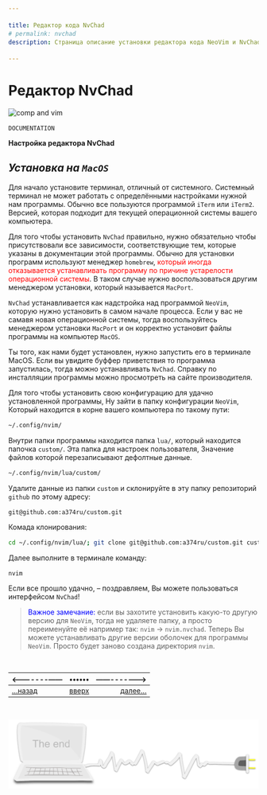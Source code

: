 ```yaml
---

title: Редактор кода NvChad
# permalink: nvchad
description: Страница описание установки редактора кода NeoVim и NvChad

---
```



<div class="navi"><nav id="navi"><!-- js --></nav></div>

# Редактор NvChad

<span id="buki-img" class="img" onclick="imgResize()">![comp and vim](https://img.a374.ru/nvchad.png)</span>

	DOCUMENTATION

**Настройка редактора NvChad**

***Установка на `MacOS`***
---

Для начало установите терминал, отличный от системного. Системный терминал не может работать с определёнными настройками нужной нам программы. Обычно все пользуются программой `iTerm` или `iTerm2`. Версией, которая подходит для текущей операционной системы вашего компьютера.
    
Для того чтобы установить `NvChad` правильно, нужно обязательно чтобы присутствовали все зависимости, соответствующие тем, которые указаны в документации этой программы. Обычно для установки программ используют менеджер `homebrew`, <span style="color:red">который иногда отказывается устанавливать программу по причине устарелости операционной системы</span>. В таком случае нужно воспользоваться другим менеджером установки, который называется `MacPort`.


`NvChad` устанавливается как надстройка над программой `NeoVim`, которую нужно установить в самом начале процесса. Если у вас не самавя новая операционной системы, тогда воспользуйтесь менеджером установки `MacPort` и он корректно установит файлы программы на компьютер `MacOS`.

Ты того, как нами будет установлен, нужно запустить его в терминале MacOS. Если вы увидите буффер приветствия то программа запустилась, тогда можно устанавливать `NvChad`. Справку по инсталляции программы можно просмотреть на сайте производителя. 

Для того чтобы установить свою конфигурацию для удачно установленной программы, Ну зайти в папку конфигурации `NeoVim`, Который находится в корне вашего компьютера по такому пути:

```zsh
~/.config/nvim/
```

Внутри папки программы находится папка `lua/`, который находится папочка `custom/`. Эта папка для настроек пользователя, Значение файлов которой перезаписывают дефолтные данные. 

```zsh
~/.config/nvim/lua/custom/
```

Удалите данные из папки `custom` и склонируйте в эту папку репозиторий `github` по этому адресу:

```ssh
git@github.com:a374ru/custom.git
```

Комада клонирования:

```zsh
cd ~/.config/nvim/lua/; git clone git@github.com:a374ru/custom.git custom
```

Далее выполните в терминале команду:

```zsh
nvim
```

Если все прошло удачно, – поздравляем, Вы можете пользоваться интерфейсом `NvChad`!

><span style="color:blue">Важное замечание:</span> если вы захотите установить какую-то другую версию для `NeoVim`, тогда не удаляете папку, а просто переименуйте её например так: `nvim` → `nvim.nvchad`. Теперь Вы можете устанавливать другие версии оболочек для программы `NeoVim`. Просто будет заново создана директория `nvim`.




<br>

|<-------——|••••••|——------->|
|:---|:---:|---:|
[…назад](buki-set.md)|[вверх](#)|[далее…](dobro-day.md)

<br>


<span id="comp-end-img" class="img" onclick="imgResize()">![img](assets/svg/comp-end.svg)</span>

<script src="assets/js/navi.js"></script>
